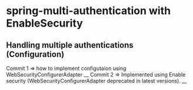 # spring-multi-authentication with EnableSecurity
## Handling multiple authentications (Configuration)

Commit 1 => how to implement configutaion using WebSecurityConfigurerAdapter __
Commit 2 => Implemented using Enable security (WebSecurityConfigurerAdapter deprecated in latest versions). __
